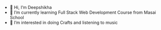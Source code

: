 - 👋 Hi, I’m Deepshikha
- 🌱 I’m currently learning Full Stack Web Development Course from Masai School
- 👀 I’m interested in doing Crafts and listening to music


